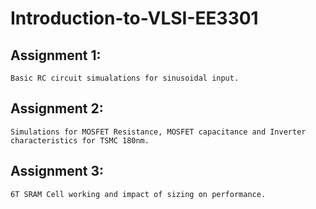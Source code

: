 # Introduction-to-VLSI-EE3301

## Assignment 1:
    Basic RC circuit simualations for sinusoidal input.

## Assignment 2:
    Simulations for MOSFET Resistance, MOSFET capacitance and Inverter characteristics for TSMC 180nm.
    
## Assignment 3:
    6T SRAM Cell working and impact of sizing on performance.
 
